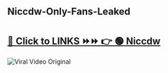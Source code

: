 
 ## Niccdw-Only-Fans-Leaked

# <h2><a href="https://clipsfans.com/Niccdw&ref=git">🔗 Click to LINKS ⏩⏩ 👉 🟢 Niccdw </a></h2>

<a href="https://clipsfans.com/Niccdw&ref=git" rel="nofollow" data-target="animated-image.originalLink"><img src="https://i.ibb.co.com/xMMVF88/686577567.gif" alt="Viral Video Original" style="max-width: 100%; display: inline-block;" data-target="animated-image.originalImage"></a>
